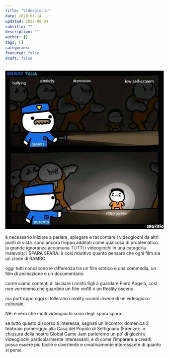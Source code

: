 ```yaml
---
title: "Videogiochi"
date: 2020-01-14
updated: 2023-08-04
subtitle: ""
description: ""
author: []
tags: []
categories:
featured: false
draft: false
---
```

![](../../../assets/img/post/2020/parlare-di-videogiochi_featured.jpg)

è necessario iniziare a parlare, spiegare e raccontare i videogiochi da altri punti di vista.
sono ancora troppo additati come qualcosa di problematico.
la grande ignoranza accomuna TUTTI i videogiochi in una categoria malevola: i SPARA SPARA.
è così riduttivo quanto pensare che ogni film sia un clone di RAMBO.

oggi tutti conoscono le differenza tra un film erotico e una commedia, un film di animazione e un documentario.

come siamo contenti di lasciare i nostri figli a guardare Piero Angela, così non vorremmo che guardino un film vm18 o un Reality osceno.

ma purtroppo oggi si tollerano i reality osceni invece di un videogioco culturale.

NB: è vero che molti videogiochi sono degli spara spara.

se tutto questo discorso ti interessa, segnati un incontro: domenica 2 febbraio pomeriggio alla Casa del Popolo di Settignano (Firenze): in chiusura della nostra Global Game Jam parleremo un po’ di giochi e videogiochi particolarmente interessanti, e di come l’imparare a crearli possa essere più facile e divertente e creativamente interessante di quanto si pensi.
